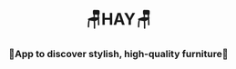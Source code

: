 <h1 align="center">🪑HAY🪑</h1>
<h3 align="center">💺App to discover stylish, high-quality furniture💺</h3>

